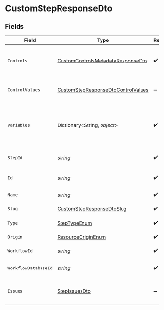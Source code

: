 # CustomStepResponseDto


## Fields

| Field                                                                                               | Type                                                                                                | Required                                                                                            | Description                                                                                         |
| --------------------------------------------------------------------------------------------------- | --------------------------------------------------------------------------------------------------- | --------------------------------------------------------------------------------------------------- | --------------------------------------------------------------------------------------------------- |
| `Controls`                                                                                          | [CustomControlsMetadataResponseDto](../../Models/Components/CustomControlsMetadataResponseDto.md)   | :heavy_check_mark:                                                                                  | Controls metadata for the custom step                                                               |
| `ControlValues`                                                                                     | [CustomStepResponseDtoControlValues](../../Models/Components/CustomStepResponseDtoControlValues.md) | :heavy_minus_sign:                                                                                  | Control values for the custom step                                                                  |
| `Variables`                                                                                         | Dictionary<String, *object*>                                                                        | :heavy_check_mark:                                                                                  | JSON Schema for variables, follows the JSON Schema standard                                         |
| `StepId`                                                                                            | *string*                                                                                            | :heavy_check_mark:                                                                                  | Unique identifier of the step                                                                       |
| `Id`                                                                                                | *string*                                                                                            | :heavy_check_mark:                                                                                  | Database identifier of the step                                                                     |
| `Name`                                                                                              | *string*                                                                                            | :heavy_check_mark:                                                                                  | Name of the step                                                                                    |
| `Slug`                                                                                              | [CustomStepResponseDtoSlug](../../Models/Components/CustomStepResponseDtoSlug.md)                   | :heavy_check_mark:                                                                                  | Slug of the step                                                                                    |
| `Type`                                                                                              | [StepTypeEnum](../../Models/Components/StepTypeEnum.md)                                             | :heavy_check_mark:                                                                                  | Type of the step                                                                                    |
| `Origin`                                                                                            | [ResourceOriginEnum](../../Models/Components/ResourceOriginEnum.md)                                 | :heavy_check_mark:                                                                                  | Origin of the layout                                                                                |
| `WorkflowId`                                                                                        | *string*                                                                                            | :heavy_check_mark:                                                                                  | Workflow identifier                                                                                 |
| `WorkflowDatabaseId`                                                                                | *string*                                                                                            | :heavy_check_mark:                                                                                  | Workflow database identifier                                                                        |
| `Issues`                                                                                            | [StepIssuesDto](../../Models/Components/StepIssuesDto.md)                                           | :heavy_minus_sign:                                                                                  | Issues associated with the step                                                                     |